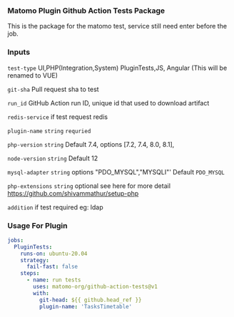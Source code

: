 ### Matomo Plugin Github Action Tests Package

This is the package for the matomo test, service still need enter before the job. 

### Inputs

`test-type` UI,PHP(Integration,System) PluginTests,JS, Angular (This will be renamed to VUE)

`git-sha` Pull request sha to test

`run_id` GitHub Action run ID, unique id that used to download artifact

`redis-service` if test request redis

`plugin-name` `string` `requried`

`php-version`  `string` Default 7.4, options [7.2, 7.4, 8.0, 8.1],

`node-version` `string` Default 12

`mysql-adapter` `string` options "PDO_MYSQL","MYSQLI"' Default `PDO_MYSQL`

`php-extensions` `string` optional see here for more detail https://github.com/shivammathur/setup-php

`addition` if test required eg: ldap

### Usage For Plugin
```yaml
jobs:
  PluginTests:
    runs-on: ubuntu-20.04
    strategy:
      fail-fast: false
    steps:
      - name: run tests
        uses: matomo-org/github-action-tests@v1
        with:
          git-head: ${{ github.head_ref }}
          plugin-name: 'TasksTimetable'
```